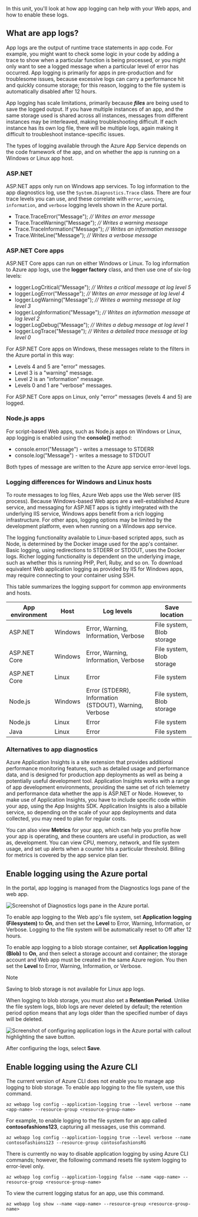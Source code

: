 In this unit, you'll look at how app logging can help with your Web apps, and how to enable these logs.

## What are app logs?

App logs are the output of runtime trace statements in app code. For example, you might want to check some logic in your code by adding a trace to show when a particular function is being processed, or you might only want to see a logged message when a particular level of error has occurred. App logging is primarily for apps in pre-production and for troublesome issues, because excessive logs can carry a performance hit and quickly consume storage; for this reason, logging to the file system is automatically disabled after 12 hours.

App logging has scale limitations, primarily because ***files*** are being used to save the logged output. If you have multiple instances of an app, and the same storage used is shared across all instances, messages from different instances may be interleaved, making troubleshooting difficult. If each instance has its own log file, there will be multiple logs, again making it difficult to troubleshoot instance-specific issues.

The types of logging available through the Azure App Service depends on the code framework of the app, and on whether the app is running on a Windows or Linux app host.

### ASP.NET

ASP.NET apps only run on Windows app services. To log information to the app diagnostics log, use the `System.Diagnostics.Trace` class. There are four trace levels you can use, and these correlate with `error`, `warning`, `information`, and `verbose` logging levels shown in the Azure portal.

- Trace.TraceError("Message"); *// Writes an error message*
- Trace.TraceWarning("Message"); *// Writes a warning message*
- Trace.TraceInformation("Message"); *// Writes an information message*
- Trace.WriteLine("Message"); *// Writes a verbose message*

### ASP.NET Core apps

ASP.NET Core apps can run on either Windows or Linux. To log information to Azure app logs, use the **logger factory** class, and then use one of six-log levels:

- logger.LogCritical("Message"); *// Writes a critical message  at log level 5*
- logger.LogError("Message"); *// Writes an error message  at log level 4*
- logger.LogWarning("Message"); *// Writes a warning message  at log level 3*
- logger.LogInformation("Message"); *// Writes an information message  at log level 2*
- logger.LogDebug("Message"); *// Writes a debug message at log level 1*
- logger.LogTrace("Message"); *// Writes a detailed trace message  at log level 0*

For ASP.NET Core apps on Windows, these messages relate to the filters in the Azure portal in this way:

- Levels 4 and 5 are "error" messages.
- Level 3 is a "warning" message.
- Level 2 is an "information" message.
- Levels 0 and 1 are "verbose" messages.

For ASP.NET Core apps on Linux, only "error" messages (levels 4 and 5) are logged.

### Node.js apps
For script-based Web apps, such as Node.js apps on Windows or Linux, app logging is enabled using the **console()** method:

- console.error("Message") - writes a message to STDERR
- console.log("Message") - writes a message to STDOUT

Both types of message are written to the Azure app service error-level logs.

### Logging differences for Windows and Linux hosts
To route messages to log files, Azure Web apps use the Web server (IIS process). Because Windows-based Web apps are a well-established Azure service, and messaging for ASP.NET apps is tightly integrated with the underlying IIS service, Windows apps benefit from a rich logging infrastructure. For other apps, logging options may be limited by the development platform, even when running on a Windows app service.

The logging functionality available to Linux-based scripted apps, such as Node, is determined by the Docker image used for the app's container. Basic logging, using redirections to STDERR or STDOUT, uses the Docker logs. Richer logging functionality is dependent on the underlying image, such as whether this is running PHP, Perl, Ruby, and so on. To download equivalent Web application logging as provided by IIS for Windows apps, may require connecting to your container using SSH.

This table summarizes the logging support for common app environments and hosts.

| App environment | Host    | Log levels                                             | Save location             |
| --------------- | ------- | ------------------------------------------------------ | ------------------------- |
| ASP.NET         | Windows | Error, Warning, Information, Verbose                   | File system, Blob storage |
| ASP.NET Core    | Windows | Error, Warning, Information, Verbose                   | File system, Blob storage |
| ASP.NET Core    | Linux   | Error                                                  | File system               |
| Node.js         | Windows | Error (STDERR), Information (STDOUT), Warning, Verbose | File system, Blob storage |
| Node.js         | Linux   | Error                                                  | File system               |
| Java            | Linux   | Error                                                  | File system               |

### Alternatives to app diagnostics

Azure Application Insights is a site extension that provides additional performance monitoring features, such as detailed usage and performance data, and is designed for production app deployments as well as being a potentially useful development tool. Application Insights works with a range of app development environments, providing the same set of rich telemetry and performance data whether the app is ASP.NET or Node. However, to make use of Application Insights, you have to include specific code within your app, using the App Insights SDK. Application Insights is also a billable service, so depending on the scale of your app deployments and data collected, you may need to plan for regular costs.

You can also view **Metrics** for your app, which can help you profile how your app is operating, and these counters are useful in production, as well as, development. You can view CPU, memory, network, and file system usage, and set up alerts when a counter hits a particular threshold. Billing for metrics is covered by the app service plan tier.

## Enable logging using the Azure portal

In the portal, app logging is managed from the Diagnostics logs pane of the web app.

![Screenshot of Diagnostics logs pane in the Azure portal.](../media/2-portal-diagnostics-logs-pane.png)


To enable app logging to the Web app's file system, set **Application logging (Filesystem)** to **On**, and then set the **Level** to Error, Warning, Information, or Verbose. Logging to the file system will be automatically reset to Off after 12 hours.

To enable app logging to a blob storage container, set **Application logging (Blob)** to **On**, and then select a storage account and container; the storage account and Web app must be created in the same Azure region. You then set the **Level** to Error, Warning, Information, or Verbose.

> [!NOTE]
> Saving to blob storage is not available for Linux app logs.

When logging to blob storage, you must also set a **Retention Period**. Unlike the file system logs, blob logs are never deleted by default; the retention period option means that any logs older than the specified number of days will be deleted.

![Screenshot of configuring application logs in the Azure portal with callout highlighting the save button.](../media/2-portal-diagnostics-logs-settings.png)

After configuring the logs, select **Save**.

## Enable logging using the Azure CLI 

The current version of Azure CLI does not enable you to manage app logging to blob storage. To enable app logging to the file system, use this command.

```
az webapp log config --application-logging true --level verbose --name <app-name> --resource-group <resource-group-name>
```

For example, to enable logging to the file system for an app called **contosofashions123**, capturing all messages, use this command.

```azurecli
az webapp log config --application-logging true --level verbose --name contosofashions123 --resource-group contosofashionsRG
```

There is currently no way to disable application logging by using Azure CLI commands; however, the following command resets file system logging to error-level only.

```azurecli
az webapp log config --application-logging false --name <app-name> --resource-group <resource-group-name>
```

To view the current logging status for an app, use this command.
```azurecli
az webapp log show --name <app-name> --resource-group <resource-group-name>
```
